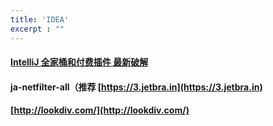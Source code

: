 ```yaml
---
title: 'IDEA'
excerpt : ""
---
```


#### [IntelliJ 全家桶和付费插件 最新破解](https://github.com/LemonIT66/idea_activate)
#### ja-netfilter-all（推荐 [https://3.jetbra.in](https://3.jetbra.in)
#### [http://lookdiv.com/](http://lookdiv.com/)

